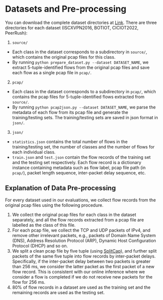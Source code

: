 # Datasets and Pre-processing
You can download the complete dataset directories at [Link](https://drive.google.com/drive/folders/1dNzC0M57e17t2pqvkEX77305EdoRn9sJ?usp=sharing).
There are three directories for each dataset (ISCXVPN2016, BOTIOT, CICIOT2022, PeerRush):
1. `source/`
  -  Each class in the dataset corresponds to a subdirectory in `source/`, which contains the original pcap files for this class.
  -  By running `python prepare_dataset.py --dataset DATASET_NAME`, we extract 5-tuple-identified flows from the original pcap files and save each flow as a single pcap file in `pcap/`.
2. `pcap/`
  -  Each class in the dataset corresponds to a subdirectory in `pcap/`, which contains the pcap files for 5-tuple-identified flows extracted from `source/`.
  -  By running `python pcap2json.py --dataset DATASET_NAME`, we parse the metadata of each flow from its pcap file and generate the training/testing sets. The training/testing sets are saved in json format in `json/`.
3. `json/`
  -  `statistics.json` contains the total number of flows in the training/testing set, the number of classes and the number of flows for each individual class.
  -  `train.json` and `test.json` contain the flow records of the training set and the testing set respectively. Each flow record is a dictionary instance containing metadata such as flow label, pcap file path (in `pcap/`), packet length sequence, inter-packet delay sequence, etc.

## Explanation of Data Pre-processing 
For every dataset used in our evaluations, we collect flow records from the original pcap files using the following procedure. 
1. We collect the original pcap files for each class in the dataset separately, and all the flow records extracted from a pcap file are labelled as the class of this file.
2. For each pcap file, we collect the TCP and UDP packets of IPv4, and remove other irrelevant packets, e.g., packets of Domain Name System (DNS), Address Resolution Protocol (ARP), Dynamic Host Configuration Protocol (DHCP) and so on.
3. We split a clean pcap file by five tuple (using [SplitCap](https://github.com/InspiringGroup-Lab/Brain-on-Switch/blob/main/dataset/SplitCap.exe)), and further split packets of the same five tuple into flow records by inter-packet delays. Specifically, if the inter-packet delay between two packets is greater than 256 ms, we consider the latter packet as the first packet of a new flow record. This is consistent with our online inference where we consider a flow is completed if we do not receive new packets for the flow for 256 ms.
4. 80% of flow records in a dataset are used as the training set and the remaining records are used as the testing set.
